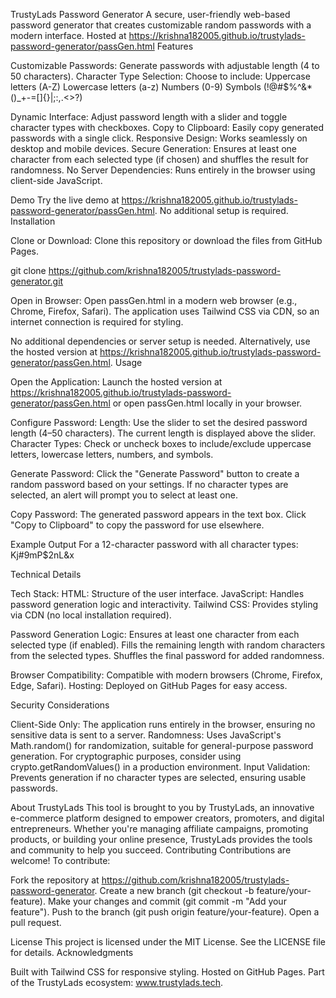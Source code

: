 TrustyLads Password Generator
A secure, user-friendly web-based password generator that creates customizable random passwords with a modern interface. Hosted at https://krishna182005.github.io/trustylads-password-generator/passGen.html
Features

Customizable Passwords: Generate passwords with adjustable length (4 to 50 characters).
Character Type Selection: Choose to include:
Uppercase letters (A-Z)
Lowercase letters (a-z)
Numbers (0-9)
Symbols (!@#$%^&*()_+-=[]{}|;:,.<>?)


Dynamic Interface: Adjust password length with a slider and toggle character types with checkboxes.
Copy to Clipboard: Easily copy generated passwords with a single click.
Responsive Design: Works seamlessly on desktop and mobile devices.
Secure Generation: Ensures at least one character from each selected type (if chosen) and shuffles the result for randomness.
No Server Dependencies: Runs entirely in the browser using client-side JavaScript.

Demo
Try the live demo at https://krishna182005.github.io/trustylads-password-generator/passGen.html. No additional setup is required.
Installation

Clone or Download:
Clone this repository or download the files from GitHub Pages.

git clone https://github.com/krishna182005/trustylads-password-generator.git


Open in Browser:
Open passGen.html in a modern web browser (e.g., Chrome, Firefox, Safari).
The application uses Tailwind CSS via CDN, so an internet connection is required for styling.



No additional dependencies or server setup is needed. Alternatively, use the hosted version at https://krishna182005.github.io/trustylads-password-generator/passGen.html.
Usage

Open the Application:
Launch the hosted version at https://krishna182005.github.io/trustylads-password-generator/passGen.html or open passGen.html locally in your browser.


Configure Password:
Length: Use the slider to set the desired password length (4–50 characters). The current length is displayed above the slider.
Character Types: Check or uncheck boxes to include/exclude uppercase letters, lowercase letters, numbers, and symbols.


Generate Password:
Click the "Generate Password" button to create a random password based on your settings.
If no character types are selected, an alert will prompt you to select at least one.


Copy Password:
The generated password appears in the text box.
Click "Copy to Clipboard" to copy the password for use elsewhere.



Example Output
For a 12-character password with all character types:
Kj#9mP$2nL&x

Technical Details

Tech Stack:
HTML: Structure of the user interface.
JavaScript: Handles password generation logic and interactivity.
Tailwind CSS: Provides styling via CDN (no local installation required).


Password Generation Logic:
Ensures at least one character from each selected type (if enabled).
Fills the remaining length with random characters from the selected types.
Shuffles the final password for added randomness.


Browser Compatibility: Compatible with modern browsers (Chrome, Firefox, Edge, Safari).
Hosting: Deployed on GitHub Pages for easy access.

Security Considerations

Client-Side Only: The application runs entirely in the browser, ensuring no sensitive data is sent to a server.
Randomness: Uses JavaScript's Math.random() for randomization, suitable for general-purpose password generation. For cryptographic purposes, consider using crypto.getRandomValues() in a production environment.
Input Validation: Prevents generation if no character types are selected, ensuring usable passwords.

About TrustyLads
This tool is brought to you by TrustyLads, an innovative e-commerce platform designed to empower creators, promoters, and digital entrepreneurs. Whether you're managing affiliate campaigns, promoting products, or building your online presence, TrustyLads provides the tools and community to help you succeed.
Contributing
Contributions are welcome! To contribute:

Fork the repository at https://github.com/krishna182005/trustylads-password-generator.
Create a new branch (git checkout -b feature/your-feature).
Make your changes and commit (git commit -m "Add your feature").
Push to the branch (git push origin feature/your-feature).
Open a pull request.

License
This project is licensed under the MIT License. See the LICENSE file for details.
Acknowledgments

Built with Tailwind CSS for responsive styling.
Hosted on GitHub Pages.
Part of the TrustyLads ecosystem: www.trustylads.tech.
